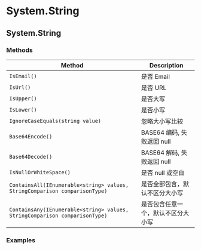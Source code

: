 # System.String

## System.String

### Methods

| Method                                                                     | Description                        |
| -------------------------------------------------------------------------- | ---------------------------------- |
| `IsEmail()`                                                                | 是否 Email                         |
| `IsUrl()`                                                                  | 是否 URL                           |
| `IsUpper()`                                                                | 是否大写                           |
| `IsLower()`                                                                | 是否小写                           |
| `IgnoreCaseEquals(string value)`                                           | 忽略大小写比较                     |
| `Base64Encode()`                                                           | BASE64 编码, 失败返回 null         |
| `Base64Decode()`                                                           | BASE64 解码, 失败返回 null         |
| `IsNullOrWhiteSpace()`                                                     | 是否 null 或空白                   |
| `ContainsAll(IEnumerable<string> values, StringComparison comparisonType)` | 是否全部包含，默认不区分大小写     |
| `ContainsAny(IEnumerable<string> values, StringComparison comparisonType)` | 是否包含任意一个，默认不区分大小写 |

### Examples

```C#

```

